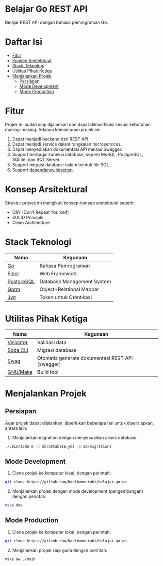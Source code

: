 # Belajar Go REST API
Belajar REST API dengan bahasa pemrograman Go.

# Daftar Isi
* [Fitur](#fitur)
* [Konsep Arsitektural](#konsep-arsitektural)
* [Stack Teknologi](#stack-teknologi)
* [Utilitas Pihak Ketiga](#utilitas-pihak-ketiga)
* [Menjalankan Projek](#menjalankan-projek)
  * [Persiapan](#persiapan)
  * [Mode Development](#mode-development)
  * [Mode Production](#mode-production)

# Fitur
Projek ini sudah siap dijalankan dan dapat dimodifikasi sesuai kebutuhan masing-masing. Adapun kemampuan projek ini:
1. Dapat menjadi backend dari REST API.
2. Dapat menjadi service dalam rangkaian microservices.
3. Dapat menyediakan dokumentasi API melalui Swagger.
4. Support berbagai koneksi database, seperti MySQL, PostgreSQL, SQLite, dan SQL Server.
5. Support migrasi database dalam bentuk file SQL.
6. Support [dependency injection](https://en.wikipedia.org/wiki/Dependency_injection).

# Konsep Arsitektural
Struktur proyek ini mengikuti konsep-konsep arsitektural seperti:
- DRY (Don't Repeat Yourself)
- SOLID Principle
- Clean Architecture

# Stack Teknologi
Nama | Kegunaan
-|-
[Go](https://golang.org) | Bahasa Pemrograman
[Fiber](https://docs.gofiber.io) | Web Framework
[PostgreSQL](https://www.postgresql.org) | Database Management System
[Gorm](https://gorm.io/index.html) | Object-Relational Mapper
[Jwt](https://jwt.io) | Token untuk Otentikasi

# Utilitas Pihak Ketiga
Nama | Kegunaan
-|-
[Validator](https://github.com/go-playground/validator) | Validasi data
[Soda CLI](https://gobuffalo.io/en/docs/db/toolbox#from-a-release-archive) | Migrasi database
[Swag](https://github.com/swaggo/swag) | Otomatis generate dokumentasi REST API (swagger)
[GNU/Make](https://www.gnu.org/software/make/) | Build tool

# Menjalankan Projek
## Persiapan
Agar projek dapat dijalankan, diperlukan beberapa hal untuk dipersiapkan, antara lain:
1. Menjalankan migration dengan menyesuaikan akses database.
```bash
./.bin/soda m -c db/database.yml -p db/migrations
```

## Mode Development
1. Clone projek ke komputer lokal, dengan perintah:
  ```bash
  git clone https://github.com/hadihammurabi/belajar-go-ws
  ```
2. Menjalankan projek dengan mode development (pengembangan) dengan perintah:
  ```bash
  make dev
  ```

## Mode Production
1. Clone projek ke komputer lokal, dengan perintah:
  ```bash
  git clone https://github.com/hadihammurabi/belajar-go-ws
  ```
2. Menjalankan projek siap guna dengan perintah:
  ```bash
  make && ./main
  ```
